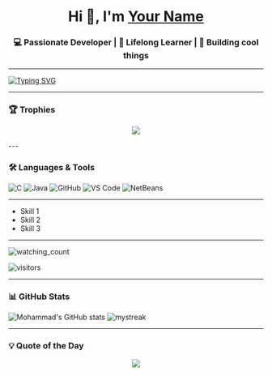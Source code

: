 <!-- Mohammad Nour ALTURKMANI / Tagline -->
<h1 align="center">Hi 👋, I'm <a href="https://github.com/nour690">Your Name</a></h1>
<h3 align="center">💻 Passionate Developer | 🌱 Lifelong Learner | 🚀 Building cool things</h3>

---

[![Typing SVG](https://readme-typing-svg.demolab.com?font=Fira+Code&weight=600&size=21&duration=5050&pause=950&width=435&lines=Mohammad+Nour+ALTURKMANI;Software+Engineering+Student)](https://git.io/typing-svg)

---

### 🏆 Trophies
<p align="center">
  <img src="https://github-profile-trophy.vercel.app/?username=nour690&theme=tokyonight&no-frame=true&no-bg=true&margin-w=15" />
</p>
---

### 🛠️ Languages & Tools
![C](https://img.shields.io/badge/C-00599C.svg?style=for-the-badge&logo=c&logoColor=white)
![Java](https://img.shields.io/badge/Java-%23ED8B00.svg?style=for-the-badge&logo=java&logoColor=white)
![GitHub](https://img.shields.io/badge/GitHub-181717.svg?style=for-the-badge&logo=github&logoColor=white)
![VS Code](https://img.shields.io/badge/VS%20Code-0078D4.svg?style=for-the-badge&logo=visual-studio-code&logoColor=white)
![NetBeans](https://img.shields.io/badge/Apache%20NetBeans-1B6AC6.svg?style=for-the-badge&logo=apache-netbeans-ide&logoColor=white)


---

<ul>
  <li class="fade-in">Skill 1</li>
  <li class="fade-in" style="animation-delay: 0.2s;">Skill 2</li>
  <li class="fade-in" style="animation-delay: 0.4s;">Skill 3</li>
</ul>

---

<img src="https://komarev.com/ghpvc/?username=nour690&color=brightgreen" alt="watching_count" />

![visitors](https://visitor-badge.laobi.icu/badge?page_id=nour690.nour690)


---

### 📊 GitHub Stats
![Mohammad's GitHub stats](https://github-readme-stats.vercel.app/api?username=nour690&show_icons=true&theme=tokyonight)                      <img src="https://github-readme-streak-stats.herokuapp.com/?user=nour690&theme=tokyonight" alt="mystreak"/>


---


### 💡 Quote of the Day
<p align="center">
  <img src="https://quotes-github-readme.vercel.app/api?type=horizontal&theme=radical" />
</p>
